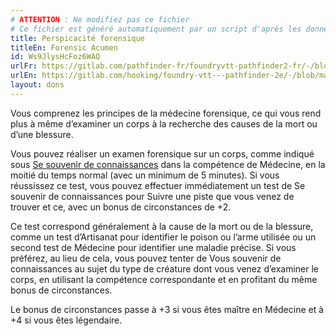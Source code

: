 ```yaml
---
# ATTENTION : Ne modifiez pas ce fichier
# Ce fichier est généré automatiquement par un script d'après les données du module Foundry VTT officiel et de sa traduction
title: Perspicacité forensique
titleEn: Forensic Acumen
id: Ws9JlysHcFoz6WAQ
urlFr: https://gitlab.com/pathfinder-fr/foundryvtt-pathfinder2-fr/-/blob/master/data/feats/Ws9JlysHcFoz6WAQ.htm
urlEn: https://gitlab.com/hooking/foundry-vtt---pathfinder-2e/-/blob/master/packs/data/feats.db/forensic-acumen.json
layout: dons
---
```

Vous comprenez les principes de la médecine forensique, ce qui vous rend plus à même d’examiner un corps à la recherche des causes de la mort ou d’une blessure.

Vous pouvez réaliser un examen forensique sur un corps, comme indiqué sous [Se souvenir de connaissances](../actions/se-souvenir-médecine.md) dans la compétence de Médecine, en la moitié du temps normal (avec un minimum de 5 minutes). Si vous réussissez ce test, vous pouvez effectuer immédiatement un test de Se souvenir de connaissances pour Suivre une piste que vous venez de trouver et ce, avec un bonus de circonstances de +2.

Ce test correspond généralement à la cause de la mort ou de la blessure, comme un test d’Artisanat pour identifier le poison ou l’arme utilisée ou un second test de Médecine pour identifier une maladie précise. Si vous préférez, au lieu de cela, vous pouvez tenter de Vous souvenir de connaissances au sujet du type de créature dont vous venez d’examiner le corps, en utilisant la compétence correspondante et en profitant du même bonus de circonstances.

Le bonus de circonstances passe à +3 si vous êtes maître en Médecine et à +4 si vous êtes légendaire.

